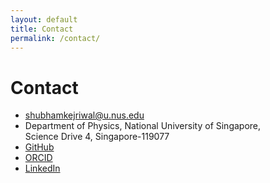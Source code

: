 ```yaml
---
layout: default
title: Contact
permalink: /contact/
---
```


# Contact

- <i class="fas fa-envelope"></i> [shubhamkejriwal@u.nus.edu](mailto:shubhamkejriwal@u.nus.edu)  
- <i class="fas fa-university"></i> Department of Physics, National University of Singapore,  
  Science Drive 4, Singapore-119077  
- <i class="fab fa-github"></i> [GitHub](https://github.com/perturber)  
- <i class="fab fa-orcid"></i> [ORCID](https://orcid.org/0009-0004-5838-1886)  
- <i class="fab fa-linkedin"></i> [LinkedIn](https://www.linkedin.com/in/shubham-kejriwal-919976192/)  


